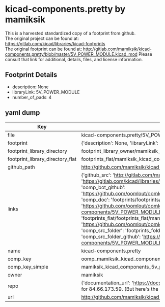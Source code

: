 # kicad-components.pretty by mamiksik  
This is a harvested standardized copy of a footprint from github.  
The original project can be found at:  
https://gitlab.com/kicad/libraries/kicad-footprints  
The original footprint can be found at:
http://gitlab.com/mamiksik/kicad-components.pretty/blob/master/5V_POWER_MODULE.kicad_mod
Please consult that link for additional, details, files, and license information.  
## Footprint Details
* description: None  
* libraryLink: 5V_POWER_MODULE  
* number_of_pads: 4  
## yaml dump  
| Key | Value |  
| --- | --- |  
| file | kicad-components.pretty/5V_POWER_MODULE.kicad_mod |  
| footprint | {'description': None, 'libraryLink': '5V_POWER_MODULE', 'number_of_pads': 4} |  
| footprint_library_directory | footprint_library_owner/mamiksik_kicad-components.pretty |  
| footprint_library_directory_flat | footprints_flat/mamiksik_kicad_components_5v_power_module/working |  
| github_path | http://github.com/mamiksik/kicad-components.pretty/blob/master/5V_POWER_MODULE.kicad_mod |  
| links | {'github_src': 'http://gitlab.com/mamiksik/kicad-components.pretty/blob/master/5V_POWER_MODULE.kicad_mod', 'github_src_repo': 'https://gitlab.com/kicad/libraries/kicad-footprints', 'oomp_bot': 'footprints/mamiksik_kicad_components_5v_power_module/working', 'oomp_bot_github': 'https://github.com/oomlout/oomlout_oomp_footprint_bot/tree/main/footprints/mamiksik_kicad_components_5v_power_module/working', 'oomp_doc': 'footprints/footprints/mamiksik/kicad-components/5V_POWER_MODULE/working/', 'oomp_doc_github': 'https://github.com/oomlout/oomlout_oomp_footprint_doc/tree/main/footprints/footprints/mamiksik/kicad-components/5V_POWER_MODULE/working', 'oomp_src_flat': 'footprints_flat/footprints_flat/mamiksik_kicad_components_5v_power_module/working', 'oomp_src_flat_github': 'https://github.com/oomlout/oomlout_oomp_footprint_src/tree/main/footprints_flat/mamiksik_kicad_components_5v_power_module/working', 'oomp_src_folder': 'footprints_folder/footprints_folder/mamiksik/kicad-components/5V_POWER_MODULE/working', 'oomp_src_folder_github': 'https://github.com/oomlout/oomlout_oomp_footprint_src/tree/main/footprints_folder/mamiksik/kicad-components/5V_POWER_MODULE/working'} |  
| name | kicad-components.pretty |  
| oomp_key | oomp_mamiksik_kicad_components_5v_power_module |  
| oomp_key_simple | mamiksik_kicad_components_5v_power_module |  
| owner | mamiksik |  
| repo | {'documentation_url': 'https://docs.github.com/rest/overview/resources-in-the-rest-api#rate-limiting', 'message': "API rate limit exceeded for 84.66.173.59. (But here's the good news: Authenticated requests get a higher rate limit. Check out the documentation for more details.)"} |  
| url | http://github.com/mamiksik/kicad-components.pretty |  

